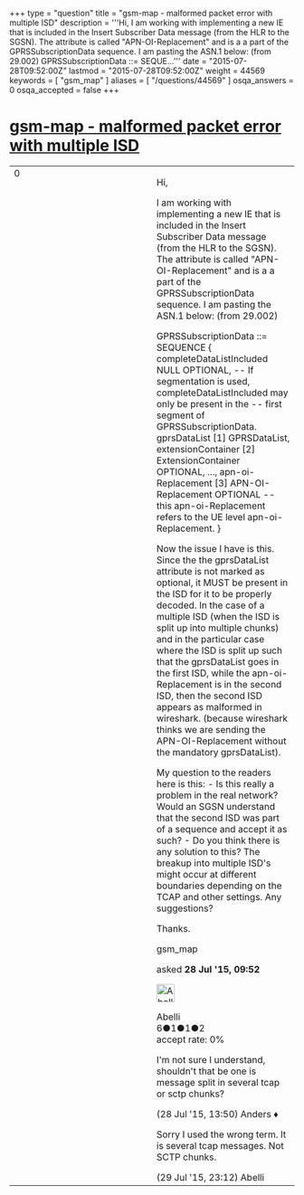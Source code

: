 +++
type = "question"
title = "gsm-map - malformed packet error with multiple ISD"
description = '''Hi, I am working with implementing a new IE that is included in the Insert Subscriber Data message (from the HLR to the SGSN). The attribute is called &quot;APN-OI-Replacement&quot; and is a a part of the GPRSSubscriptionData sequence. I am pasting the ASN.1 below: (from 29.002) GPRSSubscriptionData ::= SEQUE...'''
date = "2015-07-28T09:52:00Z"
lastmod = "2015-07-28T09:52:00Z"
weight = 44569
keywords = [ "gsm_map" ]
aliases = [ "/questions/44569" ]
osqa_answers = 0
osqa_accepted = false
+++

<div class="headNormal">

# [gsm-map - malformed packet error with multiple ISD](/questions/44569/gsm-map-malformed-packet-error-with-multiple-isd)

</div>

<div id="main-body">

<div id="askform">

<table id="question-table" style="width:100%;"><colgroup><col style="width: 50%" /><col style="width: 50%" /></colgroup><tbody><tr class="odd"><td style="width: 30px; vertical-align: top"><div class="vote-buttons"><div id="post-44569-score" class="post-score" title="current number of votes">0</div><div id="favorite-count" class="favorite-count"></div></div></td><td><div id="item-right"><div class="question-body"><p>Hi,</p><p>I am working with implementing a new IE that is included in the Insert Subscriber Data message (from the HLR to the SGSN). The attribute is called "APN-OI-Replacement" and is a a part of the GPRSSubscriptionData sequence. I am pasting the ASN.1 below: (from 29.002)</p><p>GPRSSubscriptionData ::= SEQUENCE { completeDataListIncluded NULL OPTIONAL, -- If segmentation is used, completeDataListIncluded may only be present in the -- first segment of GPRSSubscriptionData. gprsDataList [1] GPRSDataList, extensionContainer [2] ExtensionContainer OPTIONAL, ..., apn-oi-Replacement [3] APN-OI-Replacement OPTIONAL -- this apn-oi-Replacement refers to the UE level apn-oi-Replacement. }</p><p>Now the issue I have is this. Since the the gprsDataList attribute is not marked as optional, it MUST be present in the ISD for it to be properly decoded. In the case of a multiple ISD (when the ISD is split up into multiple chunks) and in the particular case where the ISD is split up such that the gprsDataList goes in the first ISD, while the apn-oi-Replacement is in the second ISD, then the second ISD appears as malformed in wireshark. (because wireshark thinks we are sending the APN-OI-Replacement without the mandatory gprsDataList).</p><p>My question to the readers here is this: - Is this really a problem in the real network? Would an SGSN understand that the second ISD was part of a sequence and accept it as such? - Do you think there is any solution to this? The breakup into multiple ISD's might occur at different boundaries depending on the TCAP and other settings. Any suggestions?</p><p>Thanks.</p></div><div id="question-tags" class="tags-container tags">gsm_map</div><div id="question-controls" class="post-controls"></div><div class="post-update-info-container"><div class="post-update-info post-update-info-user"><p>asked <strong>28 Jul '15, 09:52</strong></p><img src="https://secure.gravatar.com/avatar/1f993507f4676e4154cbeca51a354bec?s=32&amp;d=identicon&amp;r=g" class="gravatar" width="32" height="32" alt="Abelli&#39;s gravatar image" /><p>Abelli<br />
<span class="score" title="6 reputation points">6</span><span title="1 badges"><span class="badge1">●</span><span class="badgecount">1</span></span><span title="1 badges"><span class="silver">●</span><span class="badgecount">1</span></span><span title="2 badges"><span class="bronze">●</span><span class="badgecount">2</span></span><br />
<span class="accept_rate" title="Rate of the user&#39;s accepted answers">accept rate:</span> <span title="Abelli has no accepted answers">0%</span></p></div></div><div id="comments-container-44569" class="comments-container"><span id="44579"></span><div id="comment-44579" class="comment"><div id="post-44579-score" class="comment-score"></div><div class="comment-text"><p>I'm not sure I understand, shouldn't that be one is message split in several tcap or sctp chunks?</p></div><div id="comment-44579-info" class="comment-info"><span class="comment-age">(28 Jul '15, 13:50)</span> Anders ♦</div></div><span id="44620"></span><div id="comment-44620" class="comment"><div id="post-44620-score" class="comment-score"></div><div class="comment-text"><p>Sorry I used the wrong term. It is several tcap messages. Not SCTP chunks.</p></div><div id="comment-44620-info" class="comment-info"><span class="comment-age">(29 Jul '15, 23:12)</span> Abelli</div></div></div><div id="comment-tools-44569" class="comment-tools"></div><div class="clear"></div><div id="comment-44569-form-container" class="comment-form-container"></div><div class="clear"></div></div></td></tr></tbody></table>

</div>

</div>

